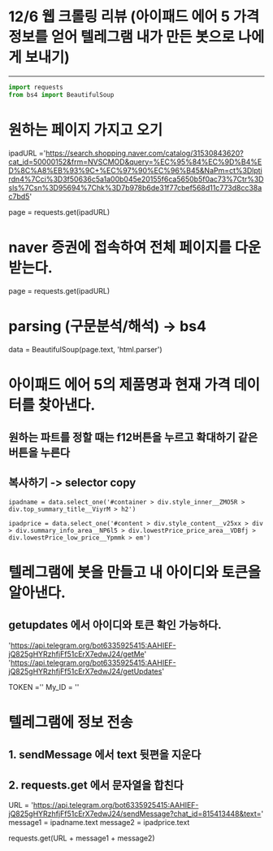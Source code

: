 # 12/6 웹 크롤링 리뷰 (아이패드 에어 5 가격정보를 얻어 텔레그램 내가 만든 봇으로 나에게 보내기)

***


```python
import requests
from bs4 import BeautifulSoup
```

# 원하는 페이지 가지고 오기

ipadURL ='https://search.shopping.naver.com/catalog/31530843620?cat_id=50000152&frm=NVSCMOD&query=%EC%95%84%EC%9D%B4%ED%8C%A8%EB%93%9C+%EC%97%90%EC%96%B45&NaPm=ct%3Dlptirdn4%7Cci%3D3f50636c5a1a00b045e20155f6ca5650b5f0ac73%7Ctr%3Dsls%7Csn%3D95694%7Chk%3D7b978b6de31f77cbef568d11c773d8cc38ac7bd5'


page = requests.get(ipadURL)


# naver 증권에 접속하여 전체 페이지를 다운 받는다.
page = requests.get(ipadURL)


# **parsing (구문분석/해석) -> bs4**
data = BeautifulSoup(page.text, 'html.parser')


# 아이패드 에어 5의 제품명과 현재 가격 데이터를 찾아낸다.

## 원하는 파트를 정할 때는 f12버튼을 누르고 확대하기 같은 버튼을 누른다
## 복사하기 -> selector copy

`ipadname = data.select_one('#container > div.style_inner__ZMO5R > div.top_summary_title__ViyrM > h2')`

`ipadprice = data.select_one('#content > div.style_content__v25xx > div > div.summary_info_area__NP6l5 > div.lowestPrice_price_area__VDBfj > div.lowestPrice_low_price__Ypmmk > em')`   



# 텔레그램에 봇을 만들고 내 아이디와 토큰을 알아낸다.
## getupdates 에서 아이디와 토큰 확인 가능하다.

'https://api.telegram.org/bot6335925415:AAHIEF-jQ825gHYRzhfjFf51cErX7edwJ24/getMe'
'https://api.telegram.org/bot6335925415:AAHIEF-jQ825gHYRzhfjFf51cErX7edwJ24/getUpdates'

TOKEN =''
My_ID = ''


# 텔레그램에 정보 전송 
## 1. sendMessage 에서 text 뒷편을 지운다
## 2. requests.get 에서 문자열을 합친다


URL = 'https://api.telegram.org/bot6335925415:AAHIEF-jQ825gHYRzhfjFf51cErX7edwJ24/sendMessage?chat_id=815413448&text='
message1 = ipadname.text
message2 = ipadprice.text

requests.get(URL + message1 + message2)